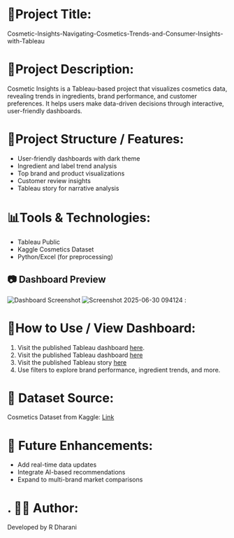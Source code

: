 # 📌Project Title:
Cosmetic-Insights-Navigating-Cosmetics-Trends-and-Consumer-Insights-with-Tableau

# 📝Project Description:

Cosmetic Insights is a Tableau-based project that visualizes cosmetics data, revealing trends in ingredients, brand performance, and customer preferences. It helps users make data-driven decisions through interactive, user-friendly dashboards.

 # 📂Project Structure / Features:
 - User-friendly dashboards with dark theme
- Ingredient and label trend analysis
- Top brand and product visualizations
- Customer review insights
- Tableau story for narrative analysis

# 📊Tools & Technologies:
- Tableau Public
- Kaggle Cosmetics Dataset
- Python/Excel (for preprocessing)

## 📷 Dashboard Preview
![Dashboard Screenshot](images/dashboard1.png)
![Screenshot 2025-06-30 094124](https://github.com/user-attachments/assets/d7126248-9c69-44cb-81ce-af2534326439)
:
# 🚀How to Use / View Dashboard:
1. Visit the published Tableau dashboard [here]([your-tableau-link](https://public.tableau.com/views/Book2_17511332765270/Dashboard2?:language=en-US&publish=yes&:sid=&:redirect=auth&:display_count=n&:origin=viz_share_link)).
2. Visit the published Tableau dashboard [here](https://public.tableau.com/views/Book_17511886261570/Dashboard1?:embed=yes&:display_count=yes)
3. Visit the published Tableau story [here](https://public.tableau.com/app/profile/r.dharani/viz/Story_17511902003540/Story1?publish=yes)
4. Use filters to explore brand performance, ingredient trends, and more.

# 📁 Dataset Source:
Cosmetics Dataset from Kaggle: [Link](https://www.kaggle.com/datasets/kingabzpro/cosmetics-datasets)

# 🔮 Future Enhancements:
- Add real-time data updates
- Integrate AI-based recommendations
- Expand to multi-brand market comparisons

# . 👩‍💻 Author:
Developed by R Dharani








